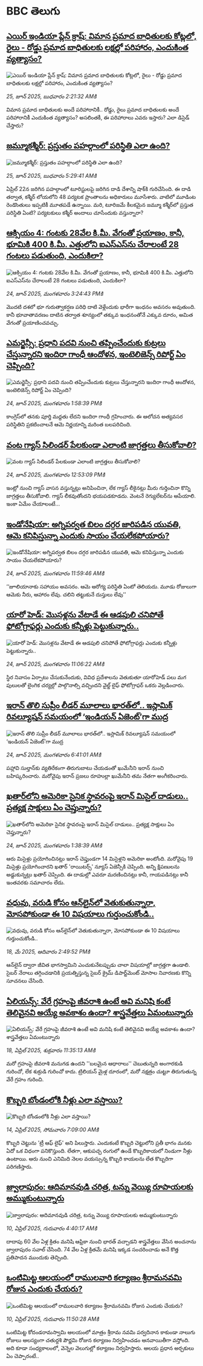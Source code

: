 # BBC తెలుగు## [ఎయిర్ ఇండియా ప్లేన్ క్రాష్: విమాన ప్రమాద బాధితులకు కోట్లలో, రైలు - రోడ్డు ప్రమాద బాధితులకు లక్షల్లో పరిహారం, ఎందుకింత వ్యత్యాసం?](https://www.bbc.com/telugu/articles/c4gkw8nnlw9o?at_campaign=githubrss)![ఎయిర్ ఇండియా ప్లేన్ క్రాష్: విమాన ప్రమాద బాధితులకు కోట్లలో, రైలు - రోడ్డు ప్రమాద బాధితులకు లక్షల్లో పరిహారం, ఎందుకింత వ్యత్యాసం?](https://ichef.bbci.co.uk/ace/ws/240/cpsprodpb/7aa4/live/12fe1f80-516b-11f0-9387-19c7f3f4293a.png)_25, జూన్ 2025, బుధవారం 2:21:32 AMకి_విమాన ప్రమాద బాధితులకు అందే పరిహారానికీ.. రోడ్డు, రైలు ప్రమాద బాధితులకు అందే పరిహారానికీ ఎందుకింత వ్యత్యాసం? అసలింతకీ, ఈ పరిహారాలు ఎవరు ఇస్తారు? ఎలా డిసైడ్ చేస్తారు?## [జమ్మూకశ్మీర్: ప్రస్తుతం పహల్గాం‌లో పరిస్థితి ఎలా ఉంది?](https://www.bbc.com/telugu/articles/cz09l4rxzp7o?at_campaign=githubrss)![జమ్మూకశ్మీర్: ప్రస్తుతం పహల్గాం‌లో పరిస్థితి ఎలా ఉంది?](https://ichef.bbci.co.uk/ace/ws/240/cpsprodpb/3c79/live/ddb51a00-5029-11f0-8c47-237c2e4015f5.jpg)_25, జూన్ 2025, బుధవారం 5:29:41 AMకి_ఏప్రిల్ 22న జరిగిన పహల్గాంలో టూరిస్టులపై జరిగిన దాడి దేశాన్ని షాక్‌కి గురిచేసింది. ఈ దాడి తర్వాత, కశ్మీర్‌ లోయలోని 48 పర్యటక ప్రాంతాలను అధికారులు మూసేశారు. వాటిలో మూడింట రెండొంతులు ఇప్పటికీ మూతపడే ఉన్నాయి. మరి, టూరిజమే కీలకమైన జమ్మూ కశ్మీర్‌‌‌లో ప్రస్తుత పరిస్థితి ఏంటి? పర్యటకులు కశ్మీర్ అందాలు చూసేందుకు వస్తున్నారా?## [ఆక్సియం 4: గంటకు 28వేల కి.మీ. వేగంతో ప్రయాణం, కానీ, భూమికి 400 కి.మీ. ఎత్తులోని ఐఎస్ఎస్‌ను చేరాలంటే 28 గంటలు పడుతుంది, ఎందుకిలా?](https://www.bbc.com/telugu/articles/c7vrdq49r8no?at_campaign=githubrss)![ఆక్సియం 4: గంటకు 28వేల కి.మీ. వేగంతో ప్రయాణం, కానీ, భూమికి 400 కి.మీ. ఎత్తులోని ఐఎస్ఎస్‌ను చేరాలంటే 28 గంటలు పడుతుంది, ఎందుకిలా?](https://ichef.bbci.co.uk/ace/standard/240/cpsprodpb/6daf/live/e75b6050-510f-11f0-8485-7bd50fa63665.jpg)_24, జూన్ 2025, మంగళవారం 3:24:43 PMకి_మొదటి దశలో భూ గురుత్వాకర్షణ పరిధి దాటి వెళ్లేందుకు భారీగా ఇంధనం అవసరం అవుతుంది. కానీ భూవాతావరణం దాటిన తర్వాత శూన్యంలో తక్కువ ఇంధనంతోనే ఎక్కువ దూరం, అమిత వేగంతో ప్రయాణించవచ్చు.## [ఎమర్జెన్సీ: ప్రధాని పదవి నుంచి తప్పించేందుకు కుట్రలు చేస్తున్నారని ఇందిరా గాంధీ ఆందోళన, ఇంటెలిజెన్స్ రిపోర్ట్ ఏం చెప్పింది?](https://www.bbc.com/telugu/articles/c8rpjrx33z7o?at_campaign=githubrss)![ఎమర్జెన్సీ: ప్రధాని పదవి నుంచి తప్పించేందుకు కుట్రలు చేస్తున్నారని ఇందిరా గాంధీ ఆందోళన, ఇంటెలిజెన్స్ రిపోర్ట్ ఏం చెప్పింది?](https://ichef.bbci.co.uk/ace/ws/240/cpsprodpb/1a39/live/ec7fea20-5168-11f0-a2ff-17a82c2e8bc4.jpg)_24, జూన్ 2025, మంగళవారం 1:58:39 PMకి_కాంగ్రెస్‌లో తనకు పూర్తి మద్దతు లేదని ఇందిరా గాంధీ గ్రహించారు. ఈ ఆలోచన అత్యవసర పరిస్థితిని ప్రకటించాలనే ఆమె నిర్ణయాన్ని మరింత బలపరిచింది.## [వంట గ్యాస్ సిలిండర్ పేలకుండా  ఎలాంటి  జాగ్రత్తలు తీసుకోవాలి? ](https://www.bbc.com/telugu/articles/cz7leglj3dzo?at_campaign=githubrss)![వంట గ్యాస్ సిలిండర్ పేలకుండా  ఎలాంటి  జాగ్రత్తలు తీసుకోవాలి? ](https://ichef.bbci.co.uk/ace/ws/240/cpsprodpb/7901/live/bfce8040-50f0-11f0-8c47-237c2e4015f5.png)_24, జూన్ 2025, మంగళవారం 12:53:09 PMకి_ఇంట్లో నుంచి గ్యాస్ వాసన వస్తున్నట్లు అనిపించినా, లేక గ్యాస్ లీకైనట్లు మీరు గుర్తించినా కొన్ని జాగ్రత్తలు తీసుకోవాలి. గ్యాస్ లీకవుతోందని భయపడకూడదు. వెంటనే రెగ్యులేటర్‌ను ఆపేయాలి. ఇంకా ఏమేం చేయాలంటే...## [ఇండోనేషియా: అగ్నిపర్వత బిలం దగ్గర  జారిపడిన యువతి, ఆమె కనిపిస్తున్నా ఎందుకు సాయం చేయలేకపోయారు?](https://www.bbc.com/telugu/articles/cy5wk97w5q9o?at_campaign=githubrss)![ఇండోనేషియా: అగ్నిపర్వత బిలం దగ్గర  జారిపడిన యువతి, ఆమె కనిపిస్తున్నా ఎందుకు సాయం చేయలేకపోయారు?](https://ichef.bbci.co.uk/ace/ws/240/cpsprodpb/5ed1/live/fca1c4e0-50dd-11f0-bf9e-f766f85d0a4c.jpg)_24, జూన్ 2025, మంగళవారం 11:59:46 AMకి_‘‘జూలియానాకు సహాయం అవసరం. ఆమె ఆరోగ్య పరిస్థితి ఏంటో తెలియదు. మూడు రోజులుగా ఆమెకు నీరు, ఆహారం లేవు. చలిని తట్టుకునే దుస్తులు లేవు’’## [యారో హెడ్: మొసళ్లను వేటాడే ఈ ఆడపులి చనిపోతే ఫోటోగ్రాఫర్లు ఎందుకు కన్నీళ్లు పెట్టుకున్నారు..](https://www.bbc.com/telugu/articles/c9w15v4gd5go?at_campaign=githubrss)![యారో హెడ్: మొసళ్లను వేటాడే ఈ ఆడపులి చనిపోతే ఫోటోగ్రాఫర్లు ఎందుకు కన్నీళ్లు పెట్టుకున్నారు..](https://ichef.bbci.co.uk/ace/ws/240/cpsprodpb/e2ff/live/b6ccbea0-50cb-11f0-86d5-3b52b53af158.jpg)_24, జూన్ 2025, మంగళవారం 11:06:22 AMకి_స్థిర నివాసం ఏర్పాటు చేసుకునేందుకు, వివిధ ప్రదేశాలను వెతుకుతూ యారోహెడ్  పలు మగ పులులతో లైంగిక చర్యల్లో పాల్గొనాల్సి వచ్చిందని వైల్డ్ లైఫ్ ఫోటోగ్రాఫర్ ఒకరు వెల్లడించారు.## [ఇరాన్ తొలి సుప్రీం లీడర్ మూలాలు భారత్‌లో.. ఇస్లామిక్ రివల్యూషన్ సమయంలో ‘ఇండియన్ ఏజెంట్’గా ముద్ర](https://www.bbc.com/telugu/articles/ckgdn125w27o?at_campaign=githubrss)![ఇరాన్ తొలి సుప్రీం లీడర్ మూలాలు భారత్‌లో.. ఇస్లామిక్ రివల్యూషన్ సమయంలో ‘ఇండియన్ ఏజెంట్’గా ముద్ర](https://ichef.bbci.co.uk/ace/ws/240/cpsprodpb/a0ff/live/c2177190-50be-11f0-a466-d54f65b60deb.jpg)_24, జూన్ 2025, మంగళవారం 6:41:01 AMకి_పహ్లావి సుల్తాన్‌కు వ్యతిరేకంగా తిరుగుబాటు చేయడంతో ఖుమేనీని ఇరాన్‌ నుంచి బహిష్కరించారు. మరోవైపు ఇరాన్ ప్రజలు రూహుల్లా ఖుమేనీని తమ నేతగా అంగీకరించారు.## [ఖతార్‌లోని అమెరికా సైనిక స్థావరంపై ఇరాన్ మిసైల్ దాడులు.. ప్రత్యక్ష సాక్షులు ఏం చెప్తున్నారు?](https://www.bbc.com/telugu/articles/c2ezgz4kvxyo?at_campaign=githubrss)![ఖతార్‌లోని అమెరికా సైనిక స్థావరంపై ఇరాన్ మిసైల్ దాడులు.. ప్రత్యక్ష సాక్షులు ఏం చెప్తున్నారు?](https://ichef.bbci.co.uk/ace/ws/240/cpsprodpb/548f/live/fc4f0c70-509a-11f0-a466-d54f65b60deb.jpg)_24, జూన్ 2025, మంగళవారం 1:38:39 AMకి_ఆరు మిసైళ్లు ప్రయోగించినట్లు ఇరాన్ చెప్తుండగా 14 మిసైళ్లని అమెరికా అంటోంది. 
మరోవైపు 19 మిసైళ్లు ప్రయోగించారని ఖతార్ 'రాయిటర్స్' న్యూస్ ఏజెన్సీకి చెప్పింది. 
అన్ని క్షిపణులను అడ్డుకున్నట్లు ఖతార్ చెప్పింది.
ఈ దాడుల్లో ఎవరూ మరణించినట్లు కానీ, గాయపడినట్లు కానీ ఇంతవరకు సమాచారం లేదు.## [వధువు, వరుడి కోసం ఆన్‌లైన్‌లో వెతుకుతున్నారా, మోసపోకుండా ఈ 10 విషయాలు గుర్తుంచుకోండి..](https://www.bbc.com/telugu/articles/c5yrny82136o?at_campaign=githubrss)![వధువు, వరుడి కోసం ఆన్‌లైన్‌లో వెతుకుతున్నారా, మోసపోకుండా ఈ 10 విషయాలు గుర్తుంచుకోండి..](https://ichef.bbci.co.uk/ace/ws/240/cpsprodpb/74cc/live/3f04f8a0-28fe-11f0-8c66-ebf25fc2cfef.jpg)_18, మే 2025, ఆదివారం 2:49:52 PMకి_ఆన్‌లైన్ ద్వారా జీవిత భాగస్వామిని ఎంచుకునేటప్పుడు చాలా విషయాల్లో జాగ్రత్తగా ఉండాలి. సైబర్ నేరాలు తగ్గించడానికి ప్రయత్నిస్తున్న సైబర్ క్రైమ్ డిపార్ట్‌మెంట్ మోసాల నివారణకు కొన్ని సూచనలు చేసింది.## [ఏలియన్స్: వేరే గ్రహంపై జీవరాశి ఉంటే అవి మనిషి కంటే తెలివైనవి అయ్యే అవకాశం ఉందా? శాస్త్రవేత్తలు ఏమంటున్నారు](https://www.bbc.com/telugu/articles/cn7xelz1r85o?at_campaign=githubrss)![ఏలియన్స్: వేరే గ్రహంపై జీవరాశి ఉంటే అవి మనిషి కంటే తెలివైనవి అయ్యే అవకాశం ఉందా? శాస్త్రవేత్తలు ఏమంటున్నారు](https://ichef.bbci.co.uk/ace/ws/240/cpsprodpb/b07b/live/a29a56f0-1b9b-11f0-a455-cf1d5f751d2f.png)_18, ఏప్రిల్ 2025, శుక్రవారం 11:35:13 AMకి_మరో గ్రహంపై జీవరాశి మనుగడ ఉందని ''బలమైన ఆధారాలు'' చెబుతున్నది అంగారకుడి గురించో, లేక శుక్రుడి గురించో కాదు. ట్రిలియన్ మైళ్ల దూరంలో, మరో నక్షత్రం చుట్టూ తిరుగుతున్న వేరే గ్రహం గురించి.## [కొబ్బరి బోండంలోకి నీళ్లు ఎలా వస్తాయి?](https://www.bbc.com/telugu/articles/czjn4mzxxy8o?at_campaign=githubrss)![కొబ్బరి బోండంలోకి నీళ్లు ఎలా వస్తాయి?](https://ichef.bbci.co.uk/ace/ws/240/cpsprodpb/46c5/live/684a55e0-18fd-11f0-8b11-7756b7b808cc.jpg)_14, ఏప్రిల్ 2025, సోమవారం 7:09:00 AMకి_కొబ్బరి చెట్టును 'ట్రీ ఆఫ్ లైఫ్' అని పిలుస్తారు. ఎందుకంటే కొబ్బరి చెట్టులోని ప్రతీ భాగం మనకు ఏదో ఒక విధంగా పనికొస్తుంది. లేతగా, ఆకుపచ్చ రంగులో ఉండే కొబ్బరికాయలో నిండుగా నీళ్లు ఉంటాయి. ఆరు నుంచి ఎనిమిది నెలల వయస్సున్న కొబ్బరి కాయలను లేత కొబ్బరిగా పరిగణిస్తారు.## [జ్వాలాపురం: ఆదిమానవుడి చరిత్ర, టన్ను వెయ్యి రూపాయలకు అమ్ముకుంటున్నారు ](https://www.bbc.com/telugu/articles/creqqnwdd5qo?at_campaign=githubrss)![జ్వాలాపురం: ఆదిమానవుడి చరిత్ర, టన్ను వెయ్యి రూపాయలకు అమ్ముకుంటున్నారు ](https://ichef.bbci.co.uk/ace/ws/240/cpsprodpb/765e/live/b472e2d0-15b4-11f0-842b-a7355694993d.jpg)_10, ఏప్రిల్ 2025, గురువారం 4:40:17 AMకి_దాదాపు 60 వేల ఏళ్ల క్రితం మనిషి ఆఫ్రికా నుంచి భారత్ వచ్చాడని శాస్త్రవేత్తలు వేసిన అంచనాను జ్వాలాపురం సవాల్ చేసింది. 74 వేల ఏళ్ల క్రితమే మనిషి ఇక్కడ సంచరించాడు అనే కొత్త ప్రతిపాదన ముందుకు తెచ్చింది.## [ఒంటిమిట్ట ఆలయంలో రాములవారి కల్యాణం శ్రీరామనవమి రోజున ఎందుకు చేయరు?](https://www.bbc.com/telugu/articles/ce822j5e465o?at_campaign=githubrss)![ఒంటిమిట్ట ఆలయంలో రాములవారి కల్యాణం శ్రీరామనవమి రోజున ఎందుకు చేయరు?](https://ichef.bbci.co.uk/ace/ws/240/cpsprodpb/fed5/live/25534d40-1601-11f0-b58a-6113af226972.jpg)_10, ఏప్రిల్ 2025, గురువారం 11:50:28 AMకి_ఒంటిమిట్ట కోదండరామస్వామి ఆలయంలో మాత్రం శ్రీరామ నవమి పర్వదినాన కాకుండా నాలుగు రోజులు ఆలస్యంగా చతుర్దశి పౌర్ణమి రోజున కల్యాణం నిర్వహించడం ఆనవాయితీగా వస్తోంది. అది కూడా సంధ్యకాలంలో, వెన్నెల వెలుగుల్లో కల్యాణం నిర్వహిస్తారు. ఆలయ ప్రధాన అర్చకులు ఏం చెప్పారంటే..